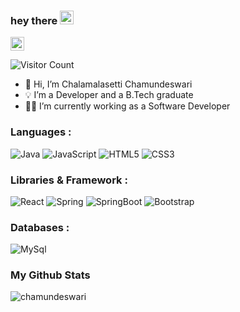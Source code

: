 
### hey there <img src="https://camo.githubusercontent.com/e8e7b06ecf583bc040eb60e44eb5b8e0ecc5421320a92929ce21522dbc34c891/68747470733a2f2f6d656469612e67697068792e636f6d2f6d656469612f6876524a434c467a6361737252346961377a2f67697068792e676966" width="22px" height="22px"/>

<a href="https://www.linkedin.com/in/chamundeswari-chalamalasetti-77384921a/"><img src="https://upload.wikimedia.org/wikipedia/commons/c/ca/LinkedIn_logo_initials.png" width="22px" height="22px"/></a>

![Visitor Count](https://profile-counter.glitch.me/{chalamalasettichamundeswari}/count.svg)
- 👋 Hi, I’m Chalamalasetti Chamundeswari
- 💡 I’m a Developer and a B.Tech graduate
- 👩‍💻 I’m currently working as a Software Developer

### Languages :
![Java](https://img.shields.io/badge/Java-ED8B00?style=for-the-badge&logo=java&logoColor=white)
![JavaScript](https://img.shields.io/badge/JavaScript-323330?style=for-the-badge&logo=javascript&logoColor=F7DF1E)
![HTML5](https://img.shields.io/badge/HTML5-E34F26?style=for-the-badge&logo=html5&logoColor=white)
![CSS3](https://img.shields.io/badge/CSS3-1572B6?style=for-the-badge&logo=css3&logoColor=white)

### Libraries & Framework :

![React](https://img.shields.io/badge/React-20232A?style=for-the-badge&logo=react&logoColor=61DAFB)
![Spring](https://img.shields.io/badge/Spring-6DB33F?style=for-the-badge&logo=spring&logoColor=white)
![SpringBoot](https://img.shields.io/badge/Spring_Boot-F2F4F9?style=for-the-badge&logo=spring-boot)
![Bootstrap](https://img.shields.io/badge/Bootstrap-563D7C?style=for-the-badge&logo=bootstrap&logoColor=white)

### Databases :

![MySql](https://img.shields.io/badge/MySQL-005C84?style=for-the-badge&logo=mysql&logoColor=white)

### My Github Stats

<p> <img src="https://github-readme-stats.vercel.app/api?username=chalamalasettichamundeswari&show_icons=true&theme=gotham" alt="chamundeswari" />


